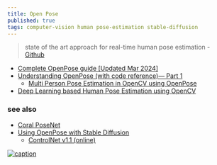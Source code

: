 ```yaml
---
title: Open Pose
published: true
tags: computer-vision human pose-estimation stable-diffusion
---
```

>  state of the art approach for real-time human pose estimation - [Github](https://github.com/CMU-Perceptual-Computing-Lab/openpose)

- [Complete OpenPose guide [Updated Mar 2024]](https://www.ikomia.ai/blog/complete-openpose-guide)
- [Understanding OpenPose (with code reference)— Part 1](https://medium.com/analytics-vidhya/understanding-openpose-with-code-reference-part-1-b515ba0bbc73)
	- [Multi Person Pose Estimation in OpenCV using OpenPose](https://learnopencv.com/multi-person-pose-estimation-in-opencv-using-openpose/)
- [Deep Learning based Human Pose Estimation using OpenCV](https://learnopencv.com/deep-learning-based-human-pose-estimation-using-opencv-cpp-python/)

### see also
- [Coral PoseNet](https://github.com/google-coral/project-posenet?tab=readme-ov-file#coral-posenet)
- [Using OpenPose with Stable Diffusion](https://machinelearningmastery.com/openpose-with-stable-diffusion/)
	- [ControlNet v1.1 (online)](https://hysts-controlnet-v1-1.hf.space/?__theme=light)

[![caption](https://assets-global.website-files.com/645cec60ffb18d5ebb37da4b/655f6bd3bebc9ae6340764a7_openpose_base.jpg)](https://www.ikomia.ai/blog/complete-openpose-guide)